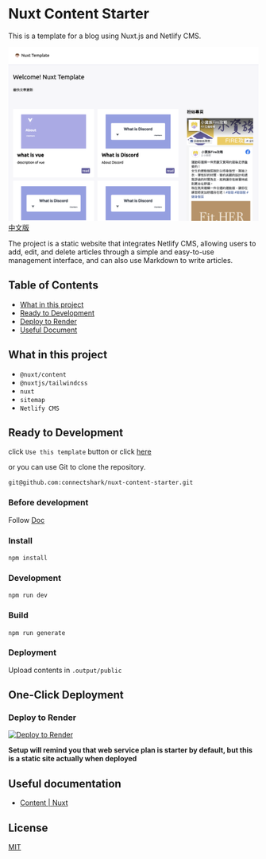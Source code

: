 # Nuxt Content Starter
This is a template for a blog using Nuxt.js and Netlify CMS.

![](/readme/cover.png)
[中文版](/readme/zh-tw.md)

The project is a static website that integrates Netlify CMS, allowing users to add, edit, and delete articles through a simple and easy-to-use management interface, and can also use Markdown to write articles.

## Table of Contents

- [What in this project](#what-in-this-project)
- [Ready to Development](#ready-to-development)
- [Deploy to Render](#deploy-to-render)
- [Useful Document](#useful-document)

## What in this project

- `@nuxt/content`
- `@nuxtjs/tailwindcss`
- `nuxt`
- `sitemap`
- `Netlify CMS`

## Ready to Development

click `Use this template` button or click [here](https://github.com/connectshark/nuxt-content-starter/generate)

or you can use Git to clone the repository.
```
git@github.com:connectshark/nuxt-content-starter.git
```
### Before development

Follow [Doc](https://nuxt.com/docs/getting-started/installation#prerequisites)

### Install

```
npm install
```

### Development

```
npm run dev
```

### Build

```
npm run generate
```

### Deployment

Upload contents in `.output/public`


## One-Click Deployment

### Deploy to Render

[![Deploy to Render](https://render.com/images/deploy-to-render-button.svg)](https://render.com/deploy)

**Setup will remind you that web service plan is starter by default, but this is a static site actually when deployed**

## Useful documentation

- [Content | Nuxt](https://content.nuxtjs.org/)

## License

[MIT](https://github.com/connectshark/nuxt-content-starter/blob/main/LICENSE)